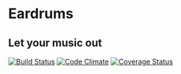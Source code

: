 Eardrums
========

Let your music out
------------------

[![Build Status](https://travis-ci.org/highnotes/eardrums.png)](https://travis-ci.org/highnotes/eardrums)     [![Code Climate](https://codeclimate.com/github/highnotes/eardrums.png)](https://codeclimate.com/github/highnotes/eardrums)     [![Coverage Status](https://coveralls.io/repos/highnotes/eardrums/badge.png)](https://coveralls.io/r/highnotes/eardrums)